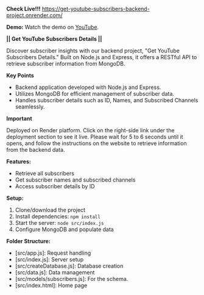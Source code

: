 **Check Live!!!**
https://get-youtube-subscribers-backend-project.onrender.com/

**Demo:**
Watch the demo on [YouTube](https://youtu.be/G-B7zde9s3g).

**|| Get YouTube Subscribers Details ||**

Discover subscriber insights with our backend project, "Get YouTube Subscribers Details." Built on Node.js and Express, it offers a RESTful API to retrieve subscriber information from MongoDB.

**Key Points**

- Backend application developed with Node.js and Express.
- Utilizes MongoDB for efficient management of subscriber data.
- Handles subscriber details such as ID, Names, and Subscribed Channels seamlessly.

**Important**

Deployed on Render platform. Click on the right-side link under the deployment section to see it live. Please wait for 5 to 6 seconds until it opens, and follow the instructions on the website to retrieve information from the backend data.

**Features:**
- Retrieve all subscribers
- Get subscriber names and subscribed channels
- Access subscriber details by ID

**Setup:**
1. Clone/download the project
2. Install dependencies: `npm install`
3. Start the server: `node src/index.js`
4. Configure MongoDB and populate data

**Folder Structure:**
- [src/app.js]: Request handling
- [src/index.js]: Server setup
- [src/createDatabase.js]: Database creation
- [src/data.js]: Data management
- [src/models/subscribers.js]: For the schema.
- [src/index.html]: Home page
